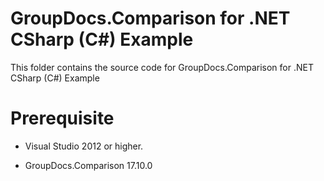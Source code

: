# GroupDocs.Comparison for .NET CSharp (C#) Example

This folder contains the source code for GroupDocs.Comparison for .NET CSharp (C#) Example

# Prerequisite

+ Visual Studio 2012 or higher.

+ GroupDocs.Comparison 17.10.0

